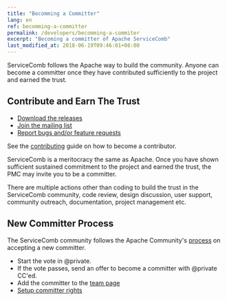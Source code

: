 ```yaml
---
title: "Becomming a Committer"
lang: en
ref: becomming-a-committer
permalink: /developers/becomming-a-commiter
excerpt: "Becoming a committer of Apache ServiceComb"
last_modified_at: 2018-06-19T09:46:01+08:00
---
```


ServiceComb follows the Apache way to build the community. Anyone can become a committer once they have contributed sufficiently to the project and earned the trust.

## Contribute and Earn The Trust

* [Download the releases](/release)
* [Join the mailing list](mailto:dev@servicecomb.apache.org)
* [Report bugs and/or feature requests](https://issues.apache.org/jira/projects/SCB/)

See the [contributing](/developers/contributing) guide on how to become a contributor.

ServiceComb is a meritocracy the same as Apache. Once you have shown sufficient sustained commitment to the project and earned the trust, the PMC may invite you to be a committer.

There are multiple actions other than coding to build the trust in the ServiceComb community, code review, design discussion, user support, community outreach, documentation, project management etc. 

## New Committer Process

The ServiceComb community follows the Apache Community's [process](http://community.apache.org/newcommitter.html) on accepting a new committer.

* Start the vote in @private.
* If the vote passes, send an offer to become a committer with @private CC'ed.
* Add the committer to the [team page](/developers/team)
* [Setup committer rights](/developers/setup-committer-rights/)
